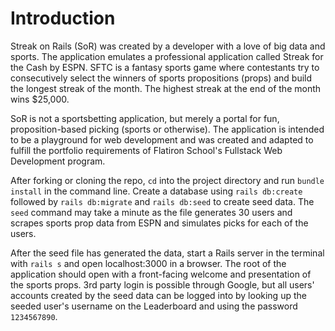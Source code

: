 # Introduction

Streak on Rails (SoR) was created by a developer with a love of big data and sports. The application emulates a professional application called Streak for the Cash by ESPN. SFTC is a fantasy sports game where contestants try to consecutively select the winners of sports propositions (props) and build the longest streak of the month. The highest streak at the end of the month wins $25,000.

SoR is not a sportsbetting application, but merely a portal for fun, proposition-based picking (sports or otherwise). The application is intended to be a playground for web development and was created and adapted to fulfill the portfolio requirements of Flatiron School's Fullstack Web Development program. 

After forking or cloning the repo, ```cd``` into the project directory and run ```bundle install``` in the command line. Create a database using ```rails db:create``` followed by ```rails db:migrate``` and ```rails db:seed``` to create seed data. The ```seed``` command may take a minute as the file generates 30 users and scrapes sports prop data from ESPN and simulates picks for each of the users.

After the seed file has generated the data, start a Rails server in the terminal with ```rails s``` and open localhost:3000 in a browser. The root of the application should open with a front-facing welcome and presentation of the sports props. 3rd party login is possible through Google, but all users' accounts created by the seed data can be logged into by looking up the seeded user's username on the Leaderboard and using the password ```1234567890```.